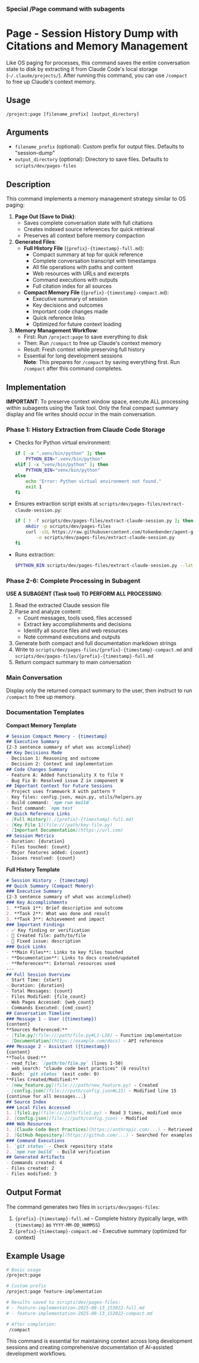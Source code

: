 ### Special /Page command with subagents

# Page - Session History Dump with Citations and Memory Management
Like OS paging for processes, this command saves the entire conversation state to disk by extracting it from Claude Code's local storage (`~/.claude/projects/`). After running this command, you can use `/compact` to free up Claude's context memory.

## Usage
```
/project:page [filename_prefix] [output_directory]
```

## Arguments
- `filename_prefix` (optional): Custom prefix for output files. Defaults to "session-dump"
- `output_directory` (optional): Directory to save files. Defaults to `scripts/dev/pages-files`

## Description
This command implements a memory management strategy similar to OS paging:
1. **Page Out (Save to Disk)**:
   - Saves complete conversation state with full citations
   - Creates indexed source references for quick retrieval
   - Preserves all context before memory compaction
2. **Generated Files**:
   - **Full History File** (`{prefix}-{timestamp}-full.md`):
     - Compact summary at top for quick reference
     - Complete conversation transcript with timestamps
     - All file operations with paths and content
     - Web resources with URLs and excerpts
     - Command executions with outputs
     - Full citation index for all sources
   - **Compact Memory File** (`{prefix}-{timestamp}-compact.md`):
     - Executive summary of session
     - Key decisions and outcomes
     - Important code changes made
     - Quick reference links
     - Optimized for future context loading
3. **Memory Management Workflow**:
   - First: Run `/project:page` to save everything to disk
   - Then: Run `/compact` to free up Claude's context memory
   - Result: Fresh context while preserving full history
   - Essential for long development sessions  
**Note**: This prepares for `/compact` by saving everything first. Run `/compact` after this command completes.

## Implementation
**IMPORTANT**: To preserve context window space, execute ALL processing within subagents using the Task tool. Only the final compact summary display and file writes should occur in the main conversation.

### Phase 1: History Extraction from Claude Code Storage
- Checks for Python virtual environment:
  ```bash
  if [ -x ".venv/bin/python" ]; then
      PYTHON_BIN=".venv/bin/python"
  elif [ -x "venv/bin/python" ]; then
      PYTHON_BIN="venv/bin/python"
  else
      echo "Error: Python virtual environment not found."
      exit 1
  fi
  ```
- Ensures extraction script exists at `scripts/dev/pages-files/extract-claude-session.py`:
  ```bash
  if [ ! -f scripts/dev/pages-files/extract-claude-session.py ]; then
      mkdir -p scripts/dev/pages-files
      curl -sSL https://raw.githubusercontent.com/tokenbender/agent-guides/main/scripts/extract-claude-session.py \
          -o scripts/dev/pages-files/extract-claude-session.py
  fi
  ```
- Runs extraction:
  ```bash
  $PYTHON_BIN scripts/dev/pages-files/extract-claude-session.py --latest
  ```

### Phase 2-6: Complete Processing in Subagent
**USE A SUBAGENT (Task tool) TO PERFORM ALL PROCESSING**:
1. Read the extracted Claude session file
2. Parse and analyze content:
   - Count messages, tools used, files accessed
   - Extract key accomplishments and decisions
   - Identify all source files and web resources
   - Note command executions and outputs
3. Generate both compact and full documentation markdown strings
4. Write to `scripts/dev/pages-files/{prefix}-{timestamp}-compact.md` and `scripts/dev/pages-files/{prefix}-{timestamp}-full.md`
5. Return compact summary to main conversation

### Main Conversation
Display only the returned compact summary to the user, then instruct to run `/compact` to free up memory.

### Documentation Templates

**Compact Memory Template**
```markdown
# Session Compact Memory - {timestamp}
## Executive Summary
{2-3 sentence summary of what was accomplished}
## Key Decisions Made
- Decision 1: Reasoning and outcome
- Decision 2: Context and implementation
## Code Changes Summary  
- Feature A: Added functionality X to file Y
- Bug Fix B: Resolved issue Z in component W
## Important Context for Future Sessions
- Project uses framework X with pattern Y
- Key files: config.json, main.py, utils/helpers.py
- Build command: `npm run build`
- Test command: `npm test`
## Quick Reference Links
- [Full History](./{prefix}-{timestamp}-full.md)
- [Key File 1](file:///path/key-file.py)
- [Important Documentation](https://url.com)
## Session Metrics
- Duration: {duration}
- Files touched: {count}
- Major features added: {count}
- Issues resolved: {count}
```

**Full History Template**
```markdown
# Session History - {timestamp}
## Quick Summary (Compact Memory)
### Executive Summary
{2-3 sentence summary of what was accomplished}
### Key Accomplishments
1. **Task 1**: Brief description and outcome
2. **Task 2**: What was done and result
3. **Task 3**: Achievement and impact
### Important Findings
- ✅ Key finding or verification
- 📄 Created file: path/to/file
- 🔧 Fixed issue: description
### Quick Links
- **Main Files**: Links to key files touched
- **Documentation**: Links to docs created/updated
- **References**: External resources used
---
## Full Session Overview
- Start Time: {start}
- Duration: {duration} 
- Total Messages: {count}
- Files Modified: {file_count}
- Web Pages Accessed: {web_count}
- Commands Executed: {cmd_count}
## Conversation Timeline
### Message 1 - User ({timestamp})
{content}
**Sources Referenced:**
- [file.py](file:///path/file.py#L1-L50) - Function implementation
- [Documentation](https://example.com/docs) - API reference
### Message 2 - Assistant ({timestamp})
{content}
**Tools Used:**
- read_file: `/path/to/file.py` (lines 1-50)
- web_search: "claude code best practices" (8 results)
- Bash: `git status` (exit code: 0)
**Files Created/Modified:**
- [new_feature.py](file:///path/new_feature.py) - Created
- [config.json](file:///path/config.json#L15) - Modified line 15
{continue for all messages...}
## Source Index
### Local Files Accessed
1. [file1.py](file:///path/file1.py) - Read 3 times, modified once
2. [config.json](file:///path/config.json) - Modified
### Web Resources  
1. [Claude Code Best Practices](https://anthropic.com/...) - Retrieved Apr 18
2. [GitHub Repository](https://github.com/...) - Searched for examples
### Command Executions
1. `git status` - Check repository state
2. `npm run build` - Build verification  
## Generated Artifacts
- Commands created: 4
- Files created: 2  
- Files modified: 3
```

## Output Format
The command generates two files in `scripts/dev/pages-files`:
1. `{prefix}-{timestamp}-full.md` - Complete history (typically large, with `{timestamp}` as `YYYY-MM-DD_HHMMSS`)
2. `{prefix}-{timestamp}-compact.md` - Executive summary (optimized for context)

## Example Usage
```bash
# Basic usage
/project:page

# Custom prefix
/project:page feature-implementation

# Results saved to scripts/dev/pages-files:
# - feature-implementation-2025-08-13_153022-full.md
# - feature-implementation-2025-08-13_153022-compact.md

# After completion:
 /compact
```
This command is essential for maintaining context across long development sessions and creating comprehensive documentation of AI-assisted development workflows.